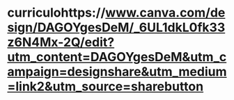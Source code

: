 # curriculohttps://www.canva.com/design/DAGOYgesDeM/_6UL1dkL0fk33z6N4Mx-2Q/edit?utm_content=DAGOYgesDeM&utm_campaign=designshare&utm_medium=link2&utm_source=sharebutton
